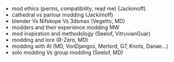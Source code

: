 - mod ethics (perms, compatibility, read me) (Jackimoff)
- cathedral vs parlour modding (Jackimoff)
- blender Vs Nifskope Vs 3dsmax (Vegetto, MD)
- modders and their experience modding MW
- mod inspiration and methodology (Seelof, VitruvianGuar)
- modding and lore (R-Zero, MD)
- modding with AI (MD, VonDjangos, Merlord, G7, Knots, Danae...)
- solo modding Vs group modding (Seelof, MD)